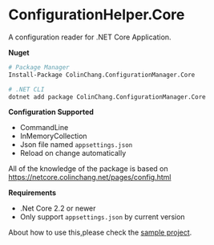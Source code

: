 # ConfigurationHelper.Core
A configuration reader for .NET Core Application.

**Nuget**
```sh
# Package Manager
Install-Package ColinChang.ConfigurationManager.Core

# .NET CLI
dotnet add package ColinChang.ConfigurationManager.Core
```

**Configuration Supported**
* CommandLine
* InMemoryCollection
* Json file named `appsettings.json`
* Reload on change automatically

All of the knowledge of the package is based on https://netcore.colinchang.net/pages/config.html 

**Requirements**
* .Net Core 2.2 or newer
* Only support `appsettings.json` by current version

About how to use this,please check the [sample project](https://github.com/colin-chang/ConfigurationHelper.Core/tree/master/ColinChang.ConfigurationHelper.Sample).
